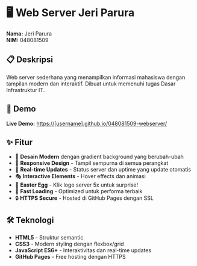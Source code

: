 # 🖥️ Web Server Jeri Parura

**Nama:** Jeri Parura  
**NIM:** 048081509  

## 📋 Deskripsi

Web server sederhana yang menampilkan informasi mahasiswa dengan tampilan modern dan interaktif. Dibuat untuk memenuhi tugas Dasar Infrastruktur IT.

## 🚀 Demo

**Live Demo:** [https://[username].github.io/048081509-webserver/](https://048081509.github.io/webserver/)

## ✨ Fitur

- 🎨 **Desain Modern** dengan gradient background yang berubah-ubah
- 📱 **Responsive Design** - Tampil sempurna di semua perangkat
- 🔄 **Real-time Updates** - Status server dan uptime yang update otomatis
- 🎭 **Interactive Elements** - Hover effects dan animasi
- 🎉 **Easter Egg** - Klik logo server 5x untuk surprise!
- 🚀 **Fast Loading** - Optimized untuk performa terbaik
- 🔒 **HTTPS Secure** - Hosted di GitHub Pages dengan SSL

## 🛠️ Teknologi

- **HTML5** - Struktur semantic
- **CSS3** - Modern styling dengan flexbox/grid
- **JavaScript ES6+** - Interaktivitas dan real-time updates
- **GitHub Pages** - Free hosting dengan HTTPS
